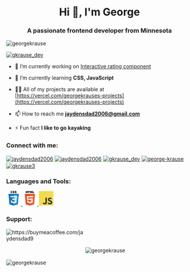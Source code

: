 <h1 align="center">Hi 👋, I'm George</h1>
<h3 align="center">A passionate frontend developer from Minnesota</h3>

<p align="left"> <img src="https://komarev.com/ghpvc/?username=georgekrause&label=Profile%20views&color=0e75b6&style=flat" alt="georgekrause" /> </p>

<p align="left"> <a href="https://twitter.com/gkrause_dev" target="blank"><img src="https://img.shields.io/twitter/follow/gkrause_dev?logo=twitter&style=for-the-badge" alt="gkrause_dev" /></a> </p>

- 🔭 I’m currently working on [Interactive rating component](https://github.com/georgekrause/interactive-rating-component)

- 🌱 I’m currently learning **CSS, JavaScript**

- 👨‍💻 All of my projects are available at [https://vercel.com/georgekrauses-projects](https://vercel.com/georgekrauses-projects)

- 📫 How to reach me **jaydensdad2006@gmail.com**

- ⚡ Fun fact **I like to go kayaking**

<h3 align="left">Connect with me:</h3>
<p align="left">
<a href="https://codepen.io/jaydensdad2006" target="blank"><img align="center" src="https://raw.githubusercontent.com/rahuldkjain/github-profile-readme-generator/master/src/images/icons/Social/codepen.svg" alt="jaydensdad2006" height="30" width="40" /></a>
<a href="https://dev.to/jaydensdad2006" target="blank"><img align="center" src="https://raw.githubusercontent.com/rahuldkjain/github-profile-readme-generator/master/src/images/icons/Social/devto.svg" alt="jaydensdad2006" height="30" width="40" /></a>
<a href="https://twitter.com/gkrause_dev" target="blank"><img align="center" src="https://raw.githubusercontent.com/rahuldkjain/github-profile-readme-generator/master/src/images/icons/Social/twitter.svg" alt="gkrause_dev" height="30" width="40" /></a>
<a href="https://linkedin.com/in/george-krause" target="blank"><img align="center" src="https://raw.githubusercontent.com/rahuldkjain/github-profile-readme-generator/master/src/images/icons/Social/linked-in-alt.svg" alt="george-krause" height="30" width="40" /></a>
<a href="https://fb.com/gkrause3" target="blank"><img align="center" src="https://raw.githubusercontent.com/rahuldkjain/github-profile-readme-generator/master/src/images/icons/Social/facebook.svg" alt="gkrause3" height="30" width="40" /></a>
</p>

<h3 align="left">Languages and Tools:</h3>
<p align="left"> <a href="https://www.w3schools.com/css/" target="_blank" rel="noreferrer"> <img src="https://raw.githubusercontent.com/devicons/devicon/master/icons/css3/css3-original-wordmark.svg" alt="css3" width="40" height="40"/> </a> <a href="https://www.w3.org/html/" target="_blank" rel="noreferrer"> <img src="https://raw.githubusercontent.com/devicons/devicon/master/icons/html5/html5-original-wordmark.svg" alt="html5" width="40" height="40"/> </a> <a href="https://developer.mozilla.org/en-US/docs/Web/JavaScript" target="_blank" rel="noreferrer"> <img src="https://raw.githubusercontent.com/devicons/devicon/master/icons/javascript/javascript-original.svg" alt="javascript" width="40" height="40"/> </a> </p>

<h3 align="left">Support:</h3>
<p><a href="https://www.buymeacoffee.com/https://buymeacoffee.com/jaydensdad9"> <img align="left" src="https://cdn.buymeacoffee.com/buttons/v2/default-yellow.png" height="50" width="210" alt="https://buymeacoffee.com/jaydensdad9" /></a></p><br><br>

<p>&nbsp;<img align="center" src="https://github-readme-stats.vercel.app/api?username=georgekrause&show_icons=true&locale=en" alt="georgekrause" /></p>

<p><img align="center" src="https://github-readme-streak-stats.herokuapp.com/?user=georgekrause&" alt="georgekrause" /></p>
